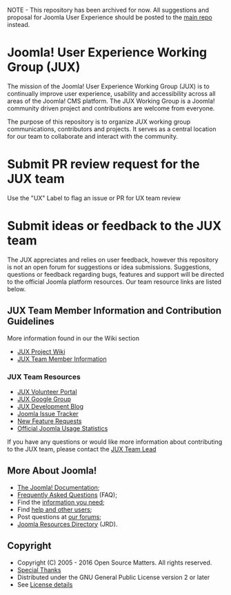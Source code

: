NOTE - This repository has been archived for now. All suggestions and proposal for Joomla User Experience should be posted to the [main repo](https://github.com/joomla/joomla-cms) instead.

Joomla! User Experience Working Group (JUX)
====================
The mission of the Joomla! User Experience Working Group (JUX) is to continually improve user experience, usability and accessibility across all areas of the Joomla! CMS platform. The JUX Working Group is a Joomla! community driven project and contributions are welcome from everyone. 

The purpose of this repository is to organize JUX working group communications, contributors and projects. It serves as a central location for our team to collaborate and interact with the community.

Submit PR review request for the JUX team
====================
Use the "UX" Label to flag an issue or PR for UX team review

Submit ideas or feedback to the JUX team
=====================
The JUX appreciates and relies on user feedback, however this repository is not an open forum for suggestions or idea submissions. Suggestions, questions or feedback regarding bugs, features and support will be directed to the official Joomla platform resources. Our team resource links are listed below.

## JUX Team Member Information and Contribution Guidelines
More information found in our the Wiki section
* [JUX Project Wiki](https://github.com/joomla-projects/user-experience/wiki)
* [JUX Team Member Information](https://github.com/joomla-projects/user-experience/wiki/Team-Member-Information)

### JUX Team Resources

* [JUX Volunteer Portal](https://volunteers.joomla.org/teams/user-experience-working-group)
* [JUX Google Group](https://groups.google.com/forum/#!forum/joomla-user-experience)
* [JUX Development Blog](https://developer.joomla.org/cms/user-experience.html)
* [Joomla Issue Tracker](https://issues.joomla.org)
* [New Feature Requests](https://github.com/joomla/joomla-cms/labels/New%20Feature)
* [Official Joomla Usage Statistics](https://developer.joomla.org/about/stats.html)

If you have any questions or would like more information about contributing to the JUX team, please contact the [JUX Team Lead](https://volunteers.joomla.org/joomlers/316-cliff-pfeifer)

More About Joomla!
------------------
* [The Joomla! Documentation](https://docs.joomla.org/Main_Page);
* [Frequently Asked Questions](https://docs.joomla.org/Category:FAQ) (FAQ);
* Find the [information you need](https://docs.joomla.org/Start_here);
* Find [help and other users](https://www.joomla.org/about-joomla/create-and-share.html);
* Post questions at [our forums](http://forum.joomla.org);
* [Joomla Resources Directory](http://resources.joomla.org/) (JRD).


Copyright
---------------------
* Copyright (C) 2005 - 2016 Open Source Matters. All rights reserved.
* [Special Thanks](https://docs.joomla.org/Joomla!_Credits_and_Thanks)
* Distributed under the GNU General Public License version 2 or later
* See [License details](https://docs.joomla.org/Joomla_Licenses)
